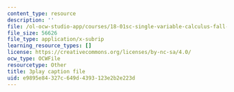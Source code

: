 ```yaml
---
content_type: resource
description: ''
file: /ol-ocw-studio-app/courses/18-01sc-single-variable-calculus-fall-2010/e9895e84327c649d4393123e2b2e223d_ryLdyDrBfvI.srt
file_size: 56626
file_type: application/x-subrip
learning_resource_types: []
license: https://creativecommons.org/licenses/by-nc-sa/4.0/
ocw_type: OCWFile
resourcetype: Other
title: 3play caption file
uid: e9895e84-327c-649d-4393-123e2b2e223d
---
```


